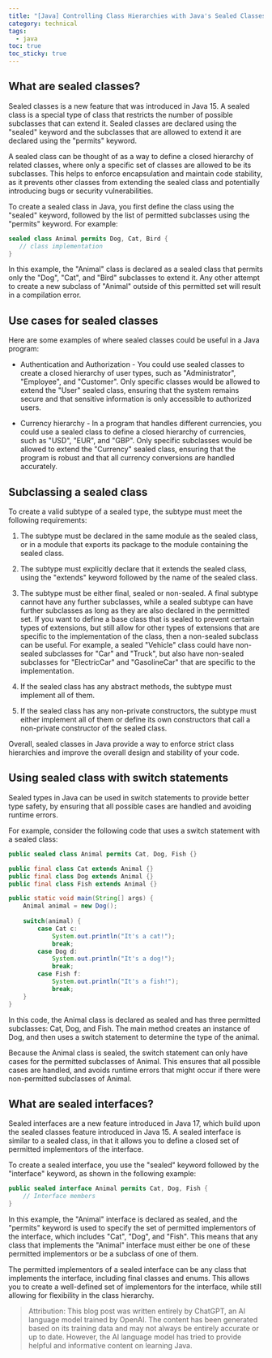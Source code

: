 ```yaml
---
title: "[Java] Controlling Class Hierarchies with Java's Sealed Classes and Interfaces"
category: technical
tags:
  - java
toc: true
toc_sticky: true
---
```


## What are sealed classes?
Sealed classes is a new feature that was introduced in Java 15. A sealed class is a special type of class that restricts the number of possible subclasses that can extend it. Sealed classes are declared using the "sealed" keyword and the subclasses that are allowed to extend it are declared using the "permits" keyword.

A sealed class can be thought of as a way to define a closed hierarchy of related classes, where only a specific set of classes are allowed to be its subclasses. This helps to enforce encapsulation and maintain code stability, as it prevents other classes from extending the sealed class and potentially introducing bugs or security vulnerabilities.

To create a sealed class in Java, you first define the class using the "sealed" keyword, followed by the list of permitted subclasses using the "permits" keyword. For example:

```java
sealed class Animal permits Dog, Cat, Bird {
   // class implementation
}
```

In this example, the "Animal" class is declared as a sealed class that permits only the "Dog", "Cat", and "Bird" subclasses to extend it. Any other attempt to create a new subclass of "Animal" outside of this permitted set will result in a compilation error.

## Use cases for sealed classes
Here are some examples of where sealed classes could be useful in a Java program:

* Authentication and Authorization - You could use sealed classes to create a closed hierarchy of user types, such as "Administrator", "Employee", and "Customer". Only specific classes would be allowed to extend the "User" sealed class, ensuring that the system remains secure and that sensitive information is only accessible to authorized users.

* Currency hierarchy - In a program that handles different currencies, you could use a sealed class to define a closed hierarchy of currencies, such as "USD", "EUR", and "GBP". Only specific subclasses would be allowed to extend the "Currency" sealed class, ensuring that the program is robust and that all currency conversions are handled accurately.

## Subclassing a sealed class
To create a valid subtype of a sealed type, the subtype must meet the following requirements:

1. The subtype must be declared in the same module as the sealed class, or in a module that exports its package to the module containing the sealed class.

2. The subtype must explicitly declare that it extends the sealed class, using the "extends" keyword followed by the name of the sealed class.

3. The subtype must be either final, sealed or non-sealed. A final subtype cannot have any further subclasses, while a sealed subtype can have further subclasses as long as they are also declared in the permitted set. If you want to define a base class that is sealed to prevent certain types of extensions, but still allow for other types of extensions that are specific to the implementation of the class, then a non-sealed subclass can be useful. For example, a sealed "Vehicle" class could have non-sealed subclasses for "Car" and "Truck", but also have non-sealed subclasses for "ElectricCar" and "GasolineCar" that are specific to the implementation.

4. If the sealed class has any abstract methods, the subtype must implement all of them.

5. If the sealed class has any non-private constructors, the subtype must either implement all of them or define its own constructors that call a non-private constructor of the sealed class.

Overall, sealed classes in Java provide a way to enforce strict class hierarchies and improve the overall design and stability of your code.

## Using sealed class with switch statements
Sealed types in Java can be used in switch statements to provide better type safety, by ensuring that all possible cases are handled and avoiding runtime errors.

For example, consider the following code that uses a switch statement with a sealed class:

```java
public sealed class Animal permits Cat, Dog, Fish {}

public final class Cat extends Animal {}
public final class Dog extends Animal {}
public final class Fish extends Animal {}

public static void main(String[] args) {
    Animal animal = new Dog();
    
    switch(animal) {
        case Cat c:
            System.out.println("It's a cat!");
            break;
        case Dog d:
            System.out.println("It's a dog!");
            break;
        case Fish f:
            System.out.println("It's a fish!");
            break;
    }
}
```

In this code, the Animal class is declared as sealed and has three permitted subclasses: Cat, Dog, and Fish. The main method creates an instance of Dog, and then uses a switch statement to determine the type of the animal.

Because the Animal class is sealed, the switch statement can only have cases for the permitted subclasses of Animal. This ensures that all possible cases are handled, and avoids runtime errors that might occur if there were non-permitted subclasses of Animal.

## What are sealed interfaces?
Sealed interfaces are a new feature introduced in Java 17, which build upon the sealed classes feature introduced in Java 15. A sealed interface is similar to a sealed class, in that it allows you to define a closed set of permitted implementors of the interface.

To create a sealed interface, you use the "sealed" keyword followed by the "interface" keyword, as shown in the following example:

```java
public sealed interface Animal permits Cat, Dog, Fish {
    // Interface members
}
```

In this example, the "Animal" interface is declared as sealed, and the "permits" keyword is used to specify the set of permitted implementors of the interface, which includes "Cat", "Dog", and "Fish". This means that any class that implements the "Animal" interface must either be one of these permitted implementors or be a subclass of one of them.

The permitted implementors of a sealed interface can be any class that implements the interface, including final classes and enums. This allows you to create a well-defined set of implementors for the interface, while still allowing for flexibility in the class hierarchy.

> Attribution: This blog post was written entirely by ChatGPT, an AI language model trained by OpenAI. The content has been generated based on its training data and may not always be entirely accurate or up to date. However, the AI language model has tried to provide helpful and informative content on learning Java.
